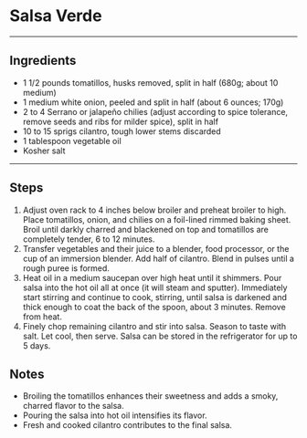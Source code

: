 # Salsa Verde

---

## Ingredients

* 1 1/2 pounds tomatillos, husks removed, split in half (680g; about 10 medium)
* 1 medium white onion, peeled and split in half (about 6 ounces; 170g)
* 2 to 4 Serrano or jalapeño chilies (adjust according to spice tolerance, remove seeds and ribs for milder spice), split in half
* 10 to 15 sprigs cilantro, tough lower stems discarded
* 1 tablespoon vegetable oil
* Kosher salt


---

## Steps

1.  Adjust oven rack to 4 inches below broiler and preheat broiler to high. Place tomatillos, onion, and chilies on a foil-lined rimmed baking sheet. Broil until darkly charred and blackened on top and tomatillos are completely tender, 6 to 12 minutes.
2.  Transfer vegetables and their juice to a blender, food processor, or the cup of an immersion blender. Add half of cilantro. Blend in pulses until a rough puree is formed.
3.  Heat oil in a medium saucepan over high heat until it shimmers. Pour salsa into the hot oil all at once (it will steam and sputter). Immediately start stirring and continue to cook, stirring, until salsa is darkened and thick enough to coat the back of the spoon, about 3 minutes. Remove from heat.
4.  Finely chop remaining cilantro and stir into salsa. Season to taste with salt. Let cool, then serve. Salsa can be stored in the refrigerator for up to 5 days.

## Notes

* Broiling the tomatillos enhances their sweetness and adds a smoky, charred flavor to the salsa.
* Pouring the salsa into hot oil intensifies its flavor.
* Fresh and cooked cilantro contributes to the final salsa.

